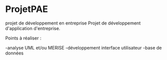 # ProjetPAE
projet de développement en entreprise
Projet de développement d'application d'entreprise.

Points à réaliser :

-analyse UML et/ou MERISE
-développement interface utilisateur
-base de données
